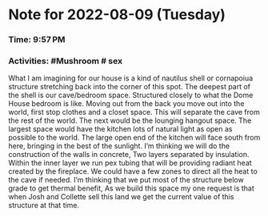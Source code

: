 # Note for 2022-08-09 (Tuesday)
### Time: 9:57 PM
### Activities: #Mushroom  # sex

What I am imagining for our house is a kind of nautilus shell or cornapoiua structure stretching back into the corner of this spot. The deepest part of the shell is our cave/bedroom space. Structured closely to what the Dome House bedroom is like. Moving out from the back you move out into the world, first stop clothes and a closet space. This will separate the cave from the rest of the world. The next would be the lounging hangout space. The largest space would have the kitchen lots of natural light as open as possible to the world.  The large open end of the kitchen will face south from here, bringing in the best of the sunlight.  I’m thinking we will do the construction of the walls in concrete, Two layers separated by insulation. Within the inner layer we run pex tubing that will be providing radiant heat created by the fireplace. We could have a few zones to direct all the heat to the cave if needed. I’m thinking that we put most of the structure below grade to get thermal benefit,   As we build this space my one request is that when Josh and Collette sell this land we get the current value of this structure at that time.
